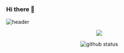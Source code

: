 ### Hi there 👋

![header](https://capsule-render.vercel.app/api?height=350&text=RachelHongg&desc=welcome%20to%20my%20github&animation=fadeIn)



<div align="center">
  <img src="http://mazassumnida.wtf/api/v2/generate_badge?boj=sweet2you"/>
</div>

<div align="center">

![github status](https://github-readme-stats.vercel.app/api?username=RachelHongg&show_icons=true&theme=radical)
</div>

<!--
**RachelHongg/Rachelhongg** is a ✨ _special_ ✨ repository because its `README.md` (this file) appears on your GitHub profile.

Here are some ideas to get you started:

- 🔭 I’m currently working on ...
- 🌱 I’m currently learning ...
- 👯 I’m looking to collaborate on ...
- 🤔 I’m looking for help with ...
- 💬 Ask me about ...
- 📫 How to reach me: ...
- 😄 Pronouns: ...
- ⚡ Fun fact: ...
-->
